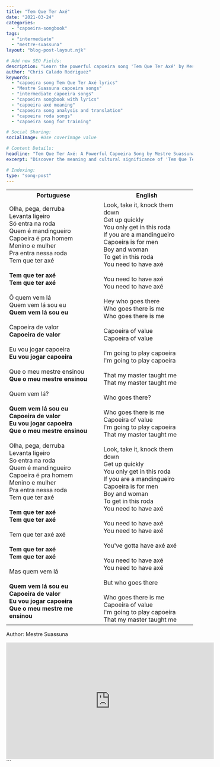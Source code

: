 ```yaml
---
title: "Tem Que Ter Axé"
date: "2021-03-24"
categories:
  - "capoeira-songbook"
tags:
  - "intermediate"
  - "mestre-suassuna"
layout: "blog-post-layout.njk"

# Add new SEO Fields:
description: "Learn the powerful capoeira song 'Tem Que Ter Axé' by Mestre Suassuna. Explore its lyrics, history, and cultural significance."
author: "Chris Calado Rodriguez"
keywords:
  - "capoeira song Tem Que Ter Axé lyrics"
  - "Mestre Suassuna capoeira songs"
  - "intermediate capoeira songs"
  - "capoeira songbook with lyrics"
  - "capoeira axé meaning"
  - "capoeira song analysis and translation"
  - "capoeira roda songs"
  - "capoeira song for training"

# Social Sharing:
socialImage: #Use coverImage value

# Content Details:
headline: "Tem Que Ter Axé: A Powerful Capoeira Song by Mestre Suassuna"
excerpt: "Discover the meaning and cultural significance of 'Tem Que Ter Axé', a popular capoeira song by Mestre Suassuna, perfect for intermediate practitioners."

# Indexing:
type: "song-post"
---
```


<table class="capoeira-table">
    <tr class="header-row">
        <th>Portuguese</th>
        <th>English</th>
    </tr>
    <tr>
        <td>Olha, pega, derruba<br>
Levanta ligeiro<br>
Só entra na roda<br>
Quem é mandingueiro<br>
Capoeira é pra homem<br>
Menino e mulher<br>
Pra entra nessa roda<br>
Tem que ter axé<br><br>
<b>Tem que ter axé<br>
Tem que ter axé</b><br><br>
Ô quem vem lá<br>
Quem vem lá sou eu<br>
<b>Quem vem lá sou eu</b><br><br>
Capoeira de valor<br>
<b>Capoeira de valor</b><br><br>
Eu vou jogar capoeira<br>
<b>Eu vou jogar capoeira</b><br><br>
Que o meu mestre ensinou<br>
<b>Que o meu mestre ensinou</b><br><br>
Quem vem lá?<br><br>
<b>Quem vem lá sou eu<br>
Capoeira de valor<br>
Eu vou jogar capoeira<br>
Que o meu mestre ensinou</b><br><br>
Olha, pega, derruba<br>
Levanta ligeiro<br>
So entra na roda<br>
Quem é mandingueiro<br>
Capoeira é pra homem<br>
Menino e mulher<br>
Pra entra nessa roda<br>
Tem que ter axé<br><br>
<b>Tem que ter axé<br>
Tem que ter axé</b><br><br>
Tem que ter axé axé<br><br>
<b>Tem que ter axé<br>
Tem que ter axé</b><br><br>
Mas quem vem lá<br><br>
<b>Quem vem lá sou eu<br>
Capoeira de valor<br>
Eu vou jogar capoeira<br>
Que o meu mestre me ensinou</b>
</td>
        <td>Look, take it, knock them down<br>
Get up quickly<br>
You only get in this roda<br>
If you are a mandingueiro<br>
Capoeira is for men<br>
Boy and woman<br>
To get in this roda<br>
You need to have axé<br><br>
You need to have axé<br>
You need to have axé<br><br>
Hey who goes there<br>
Who goes there is me<br>
Who goes there is me<br><br>
Capoeira of value<br>
Capoeira of value<br><br>
I'm going to play capoeira<br>
I'm going to play capoeira<br><br>
That my master taught me<br>
That my master taught me<br><br>
Who goes there?<br><br>
Who goes there is me<br>
Capoeira of value<br>
I'm going to play capoeira<br>
That my master taught me<br><br>
Look, take it, knock them down<br>
Get up quickly<br>
You only get in this roda<br>
If you are a mandingueiro<br>
Capoeira is for men<br>
Boy and woman<br>
To get in this roda<br>
You need to have axé<br><br>
You need to have axé<br>
You need to have axé<br><br>
You've gotta have axé axé<br><br>
You need to have axé<br>
You need to have axé<br><br>
But who goes there<br><br>
Who goes there is me<br>
Capoeira of value<br>
I'm going to play capoeira<br>
That my master taught me</td>
    </tr>
</table>
<figcaption>

Author: Mestre Suassuna

</figcaption>

<iframe width="560" height="315" src="https://www.youtube.com/embed/ir6CNo0DOxs" title="YouTube video player" frameborder="0" allow="accelerometer; autoplay; clipboard-write; encrypted-media; gyroscope; picture-in-picture" allowfullscreen></iframe>
```